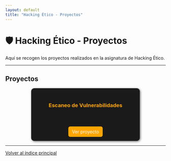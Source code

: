 ```yaml
---
layout: default
title: "Hacking Ético - Proyectos"
---
```


# 🛡️ Hacking Ético - Proyectos

Aquí se recogen los proyectos realizados en la asignatura de Hacking Ético.

---

## Proyectos

<div style="display: grid; grid-template-columns: repeat(auto-fit, minmax(250px, 1fr)); gap: 20px; justify-items: center; align-items: stretch;">

  <div style="border:1px solid #444; border-radius:10px; padding:20px; background:#1a1a1a; box-shadow:2px 2px 6px rgba(0,0,0,0.5); width:100%; max-width:300px; text-align:center;">
    <h3 style="color:#ffa500;">Escaneo de Vulnerabilidades</h3>
    <p>Descripción breve: Análisis de puertos abiertos y servicios.</p>
    <a href="escaneo-vulnerabilidades.md" style="text-decoration:none; color:white; background:#ffa500; padding:8px 12px; border-radius:6px;">Ver proyecto</a>
  </div>

  <!-- Puedes duplicar este bloque para más proyectos -->

</div>

---

[Volver al índice principal](../index.md)

